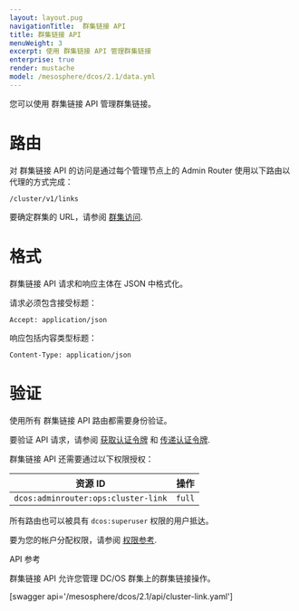 ```yaml
---
layout: layout.pug
navigationTitle:  群集链接 API
title: 群集链接 API
menuWeight: 3
excerpt: 使用 群集链接 API 管理群集链接
enterprise: true
render: mustache
model: /mesosphere/dcos/2.1/data.yml
---
```


您可以使用 群集链接 API 管理群集链接。

# 路由

对 群集链接 API 的访问是通过每个管理节点上的 Admin Router 使用以下路由以代理的方式完成：

```
/cluster/v1/links
```

要确定群集的 URL，请参阅 [群集访问](/mesosphere/dcos/cn/2.1/api/access/).

# 格式

群集链接 API 请求和响应主体在 JSON 中格式化。

请求必须包含接受标题：

```
Accept: application/json
```

响应包括内容类型标题：

```
Content-Type: application/json
```

# 验证

使用所有 群集链接 API 路由都需要身份验证。

要验证 API 请求，请参阅 [获取认证令牌](/mesosphere/dcos/cn/2.1/security/ent/iam-api/#obtaining-an-authentication-token) 和 [传递认证令牌](/mesosphere/dcos/cn/2.1/security/ent/iam-api/#passing-an-authentication-token).

群集链接 API 还需要通过以下权限授权：

| 资源 ID | 操作 |
|-------------|--------|
| `dcos:adminrouter:ops:cluster-link` | `full` |

所有路由也可以被具有 `dcos:superuser` 权限的用户抵达。

要为您的帐户分配权限，请参阅 [权限参考](/mesosphere/dcos/cn/2.1/security/ent/perms-reference/).


API 参考

群集链接 API 允许您管理 DC/OS 群集上的群集链接操作。

[swagger api='/mesosphere/dcos/2.1/api/cluster-link.yaml']
